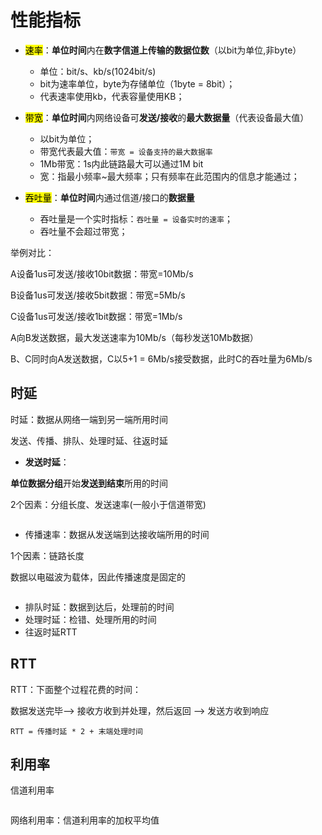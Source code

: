 # 性能指标

- <mark>速率</mark>：**单位时间**内在**数字信道上传输的数据位数**（以bit为单位,非byte）
  
  - 单位：bit/s、kb/s(1024bit/s)
  - bit为速率单位，byte为存储单位（1byte = 8bit）；
  - 代表速率使用kb，代表容量使用KB；

- <mark>带宽</mark>：**单位时间**内网络设备可**发送/接收**的**最大数据量**（代表设备最大值）
  
  - 以bit为单位；
  - 带宽代表最大值：`带宽 = 设备支持的最大数据率`
  - 1Mb带宽：1s内此链路最大可以通过1M bit
  - 宽：指最小频率~最大频率；只有频率在此范围内的信息才能通过；

- <mark>吞吐量</mark>：**单位时间**内通过信道/接口的**数据量**
  
  - 吞吐量是一个实时指标：`吞吐量 = 设备实时的速率`；
  - 吞吐量不会超过带宽；

举例对比：

A设备1us可发送/接收10bit数据：带宽=10Mb/s

B设备1us可发送/接收5bit数据：带宽=5Mb/s

C设备1us可发送/接收1bit数据：带宽=1Mb/s

A向B发送数据，最大发送速率为10Mb/s（每秒发送10Mb数据）

B、C同时向A发送数据，C以5+1 = 6Mb/s接受数据，此时C的吞吐量为6Mb/s

## 时延

时延：数据从网络一端到另一端所用时间

发送、传播、排队、处理时延、往返时延

- **发送时延**：

**单位数据分组**开始**发送到结束**所用的时间

2个因素：分组长度、发送速率(一般小于信道带宽)

<img src="https://g.yuque.com/gr/latex?%E5%8F%91%E9%80%81%E6%97%B6%E5%BB%B6%20%3D%20%5Cfrac%7B%20%E6%95%B0%E6%8D%AE%E9%95%BF%E5%BA%A6%20%7D%7B%20%E4%BF%A1%E9%81%93%E5%B8%A6%E5%AE%BD%20%7D%0A" title="" alt="" data-align="center">

- 传播速率：数据从发送端到达接收端所用的时间

1个因素：链路长度

数据以电磁波为载体，因此传播速度是固定的

<img src="https://g.yuque.com/gr/latex?%E4%BC%A0%E6%92%AD%E6%97%B6%E5%BB%B6%20%3D%20%5Cfrac%7B%20%E4%BF%A1%E9%81%93%E9%95%BF%E5%BA%A6%20%7D%7B%20%E7%94%B5%E7%A3%81%E6%B3%A2%E4%BF%A1%E9%81%93%E4%BC%A0%E6%92%AD%E9%80%9F%E7%8E%87%20%7D%0A" title="" alt="" data-align="center">

- 排队时延：数据到达后，处理前的时间
- 处理时延：检错、处理所用的时间
- 往返时延RTT

## RTT

RTT：下面整个过程花费的时间：

数据发送完毕--> 接收方收到并处理，然后返回 --> 发送方收到响应

`RTT = 传播时延 * 2 + 末端处理时间`

## 利用率

信道利用率

<img src="https://g.yuque.com/gr/latex?%E4%BF%A1%E9%81%93%E5%88%A9%E7%94%A8%E7%8E%87%20%3D%20%5Cfrac%7B%20%E6%9C%89%E6%95%B0%E6%8D%AE%E9%80%9A%E8%BF%87%E7%9A%84%E6%97%B6%E9%97%B4%20%7D%7B%20(%E6%9C%89%2B%E6%97%A0)%20%E6%95%B0%E6%8D%AE%E9%80%9A%E8%BF%87%E7%9A%84%E6%97%B6%E9%97%B4%20%7D%0A" title="" alt="" data-align="center">

网络利用率：信道利用率的加权平均值

# 

# 
